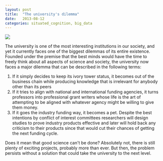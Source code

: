 ```yaml
---
layout: post
title:  "The university's dilemma"
date:   2013-08-12
categories: situated_cognition, big_data
---
```


![](http://static.guim.co.uk/sys-images/Guardian/Pix/pictures/2012/7/9/1341835095092/The-number-of-university--008.jpg)

The university is one of the most interesting institutions in our society, and yet it currently faces one of the biggest dilemmas of its entire existence. Founded under the premise that the best minds would have the time to freely think about all aspects of science and society, the university now faces a major dilemma that can be described in the following terms:

1. If it simply decides to keep its ivory tower status, it becomes out of the business chain while producing knowledge that is irrelevant for anybody other than its peers
1. If it tries to align with national and international funding agencies, it turns professors into professional grant writers whose life is the art of attempting to be aligned with whatever agency might be willing to give them money.
2. If it goes the industry funding way, it becomes a pet. Despite the best intentions by conflict of interest committees researchers will design studies to prove industry products effective and later will hold back any criticism to their products since that would cut their chances of getting the next funding cycle.

Does it mean that good science can't be done? Absolutely not, there is still plenty of exciting projects, probably more than ever. But then, the problem persists without a solution that could take the university to the next level.
